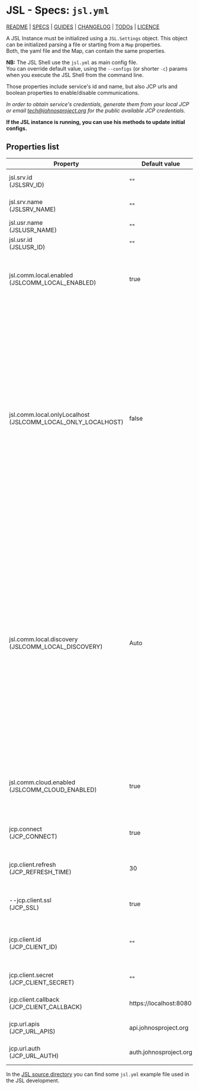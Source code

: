 # JSL - Specs: `jsl.yml`

[README](../../README.md) | [SPECS](../specs.md) | [GUIDES](../guides.md) | [CHANGELOG](../../CHANGELOG.md) | [TODOs](../../TODOs.md) | [LICENCE](../../LICENCE.md)

A JSL Instance must be initialized using a `JSL.Settings` object. This object can
be initialized parsing a file or starting from a `Map` properties.<br/>
Both, the yaml file and the Map, can contain the same properties. 

**NB:** The JSL Shell use the ```jsl.yml``` as main config file. <br/>
You can override default value, using the ```--configs``` (or shorter ```-c```)
params when you execute the JSL Shell from the command line.

Those properties include service's id and name, but also JCP urls and boolean
properties to enable/disable communications.

_In order to obtain service's credentials, generate them from your local JCP
or email [tech@johnosproject.org](tech@johnosproject.org) for the public
available JCP credentials._

**If the JSL instance is running, you can use his methods to update initial configs.**

## Properties list

| Property                                                        | Default value          | Description                                                                                                                                                                                                                                                                                                                                                                                                                                                                                                                                                             |
|-----------------------------------------------------------------|------------------------|-------------------------------------------------------------------------------------------------------------------------------------------------------------------------------------------------------------------------------------------------------------------------------------------------------------------------------------------------------------------------------------------------------------------------------------------------------------------------------------------------------------------------------------------------------------------------|
| jsl.srv.id<br/>(JSLSRV_ID)                                      | ""                     | Service's id, equal to the `jcp.client.id`.                                                                                                                                                                                                                                                                                                                                                                                                                                                                                                                             |
| jsl.srv.name<br/>(JSLSRV_NAME)                                  | ""                     | Service's name displayed to End User.                                                                                                                                                                                                                                                                                                                                                                                                                                                                                                                                   |
| jsl.usr.name<br/>(JSLUSR_NAME)                                  | ""                     | Logged in user's name.                                                                                                                                                                                                                                                                                                                                                                                                                                                                                                                                                  |
| jsl.usr.id<br/>(JSLUSR_ID)                                      | ""                     | Logged in user's id.                                                                                                                                                                                                                                                                                                                                                                                                                                                                                                                                                    |
| jsl.comm.local.enabled<br/>(JSLCOMM_LOCAL_ENABLED)              | true                   | Set 'false' to disable the [JOD Local Server](../comm.md#direct-communication) and make object not reachable on local network ([Direct Communication](/docs/features/communication.md#direct-communication)).                                                                                                                                                                                                                                                                                                                                                           |
| jsl.comm.local.onlyLocalhost<br/>(JSLCOMM_LOCAL_ONLY_LOCALHOST) | false                  | Discovery system implementation, you can choose between different mDNS/Bonjour implementations. It can be one of the following values:<br/>**Auto** choose the discovery system depending the detected operating system<br/>**Avahi** use the Avahi daemon implementation, common on linux system<br/>**DNSSD** the default MacOS bonjour service<br/>**JmDNS** java mDNS implementation from [jmdns](https://github.com/jmdns/jmdns) library<br/>**JmmDNS* java mDNS implementation from [jmdns](https://github.com/jmdns/jmdns) library (multiple interfaces version). |
| jsl.comm.local.discovery<br/>(JSLCOMM_LOCAL_DISCOVERY)          | Auto                   | Discovery system implementation, you can choose between different mDNS/Bonjour implementations. It can be one of the following values:<br/>**Auto** choose the discovery system depending the detected operating system<br/>**Avahi** use the Avahi daemon implementation, common on linux system<br/>**DNSSD** the default MacOS bonjour service<br/>**JmDNS** java mDNS implementation from [jmdns](https://github.com/jmdns/jmdns) library<br/>**JmmDNS* java mDNS implementation from [jmdns](https://github.com/jmdns/jmdns) library (multiple interfaces version). |
| jsl.comm.cloud.enabled<br/>(JSLCOMM_CLOUD_ENABLED)              | true                   | Set 'false' to disable the [JOD Gateway O2S Client](../comm.md#cloud-communication) and make object not reachable via JCP ([Cloud Communication](/docs/features/communication.md#cloud-communication)).                                                                                                                                                                                                                                                                                                                                                                 |
| jcp.connect<br/>(JCP_CONNECT)                                   | true                   | Set 'false' to prevent JOD Agent connection to John Cloud Platform.                                                                                                                                                                                                                                                                                                                                                                                                                                                                         |
| jcp.client.refresh<br/>(JCP_REFRESH_TIME)                       | 30                     | Seconds between each JCP connection retry, when JCP is not available.                                                                                                                                                                                                                                                                                                                                                                                                                                                                                                   |
| --jcp.client.ssl<br/>(JCP_SSL)                                  | true                   | Set 'false' to disable SSL on communication with the JCP.                                                                                                                                                                                                                                                                                                                                                                                                                                                                                                               |
| jcp.client.id<br/>(JCP_CLIENT_ID)                               | ""                     | Valid client id for [JCP authentication](../comm.md#jcp-authentication). Same JOSP Objects/Distribution share same client id.                                                                                                                                                                                                                                                                                                                                                                                                                                           |
| jcp.client.secret<br/>(JCP_CLIENT_SECRET)                       | ""                     | Secret associated to client id for [JCP authentication](../comm.md#jcp-authentication).                                                                                                                                                                                                                                                                                                                                                                                                                                                                                 |
| jcp.client.callback<br/>(JCP_CLIENT_CALLBACK)                   | https://localhost:8080 | Secret associated to client id for [JCP authentication](../comm.md#jcp-authentication).                                                                                                                                                                                                                                                                                                                                                                                                                                                                                 |
| jcp.url.apis<br/>(JCP_URL_APIS)                                 | api.johnosproject.org  | Url to use as John Cloud Platform entrypoint                                                                                                                                                                                                                                                                                                                                                                                                                                                                                                |
| jcp.url.auth<br/>(JCP_URL_AUTH)                                 | auth.johnosproject.org | Url to use as [JCP authentication](../comm.md#jcp-authentication) service.                                                                                                                                                                                                                                                                                                                                                                                                                                                                                              |

In the [JSL source directory](/src/main/configs/jsl_default.yml)
you can find some ```jsl.yml``` example file used in the JSL development.
